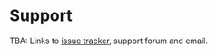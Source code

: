 # Support

TBA: Links to [issue tracker](https://github.com/Elringus/NaninovelWeb/issues), support forum and email.
